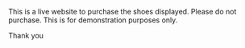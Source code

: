 This is a live website to purchase the shoes displayed. Please do not purchase. This is for demonstration purposes only. 

Thank you
